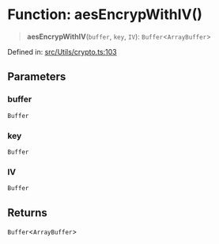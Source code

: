 # Function: aesEncrypWithIV()

> **aesEncrypWithIV**(`buffer`, `key`, `IV`): `Buffer`\<`ArrayBuffer`\>

Defined in: [src/Utils/crypto.ts:103](https://github.com/Fokusdotid/bail/blob/fcd0cec6f26de1fb545eb2e03fa5c63fbad99d3d/src/Utils/crypto.ts#L103)

## Parameters

### buffer

`Buffer`

### key

`Buffer`

### IV

`Buffer`

## Returns

`Buffer`\<`ArrayBuffer`\>
